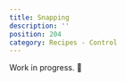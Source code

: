 ```yaml
---
title: Snapping
description: ''
position: 204
category: Recipes - Control
---
```


<alert type="warning">

Work in progress. 🚧

</alert>
